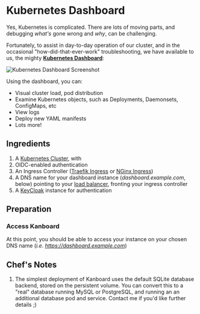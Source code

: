 # Kubernetes Dashboard

Yes, Kubernetes is complicated. There are lots of moving parts, and debugging _what's_ gone wrong and _why_, can be challenging.

Fortunately, to assist in day-to-day operation of our cluster, and in the occasional "how-did-that-ever-work" troubleshooting, we have available to us, the mighty **[Kubernetes Dashboard](https://github.com/kubernetes/dashboard)**:

![Kubernetes Dashboard Screenshot](/images/kubernetes-dashboard.png)

Using the dashboard, you can:

* Visual cluster load, pod distribution
* Examine Kubernetes objects, such as Deployments, Daemonsets, ConfigMaps, etc
* View logs
* Deploy new YAML manifests
* Lots more!

## Ingredients

1. A [Kubernetes Cluster](/kubernetes/design/), with
2. OIDC-enabled authentication
3. An Ingress Controller ([Traefik Ingress](/kubernetes/traefik/) or [NGinx Ingress](/kubernetes/nginx-ingress/)) 
4. A DNS name for your dashboard instance (*dashboard.example.com*, below) pointing to your [load balancer](/kubernetes/loadbalancer/), fronting your ingress controller
5. A [KeyCloak](/recipes/keycloak/) instance for authentication

## Preparation


### Access Kanboard

At this point, you should be able to access your instance on your chosen DNS name (*i.e. https://dashboard.example.com*)


## Chef's Notes

1. The simplest deployment of Kanboard uses the default SQLite database backend, stored on the persistent volume. You can convert this to a "real" database running MySQL or PostgreSQL, and running an an additional database pod and service. Contact me if you'd like further details ;)